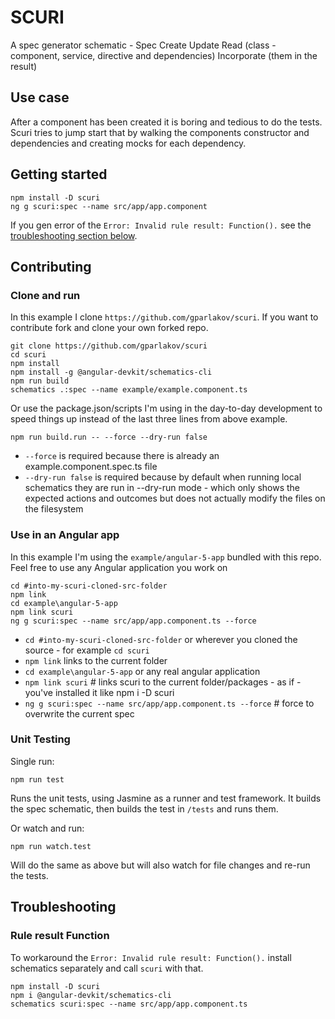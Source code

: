 # SCURI
A spec generator schematic - Spec Create Update Read (class - component, service, directive and dependencies) Incorporate (them in the result)

## Use case
After a component has been created it is boring and tedious to do the tests. Scuri tries to jump start that by walking the components constructor and dependencies and creating mocks for each dependency.

## Getting started
```
npm install -D scuri
ng g scuri:spec --name src/app/app.component
```
If you gen error of the `Error: Invalid rule result: Function().` see the [troubleshooting section below](#rule-result-function).

## Contributing

### Clone and run
In this example I clone `https://github.com/gparlakov/scuri`. If you want to contribute fork and clone your own forked repo.

```
git clone https://github.com/gparlakov/scuri
cd scuri
npm install
npm install -g @angular-devkit/schematics-cli
npm run build
schematics .:spec --name example/example.component.ts
```

Or use the package.json/scripts I'm using in the day-to-day development to speed things up instead of the last three lines from above example.
```
npm run build.run -- --force --dry-run false
```
 - `--force` is required because there is already an example.component.spec.ts file
 - `--dry-run false` is required because by default when running local schematics they are run in --dry-run mode - which only shows the expected actions and outcomes but does not actually modify the files on the filesystem

### Use in an Angular app
In this example I'm using the `example/angular-5-app` bundled with this repo. Feel free to use any Angular application you work on
```
cd #into-my-scuri-cloned-src-folder
npm link
cd example\angular-5-app
npm link scuri
ng g scuri:spec --name src/app/app.component.ts --force
```

- `cd #into-my-scuri-cloned-src-folder` or wherever you cloned the source - for example `cd scuri`
- `npm link`  links to the current folder
- `cd example\angular-5-app`  or any real angular application
- `npm link scuri` # links scuri to the current folder/packages - as if - you've installed it like npm i -D scuri
- `ng g scuri:spec --name src/app/app.component.ts --force` # force to overwrite the current spec

### Unit Testing
Single run:
```
npm run test
```
Runs the unit tests, using Jasmine as a runner and test framework. It builds the spec schematic, then builds the test in `/tests` and runs them.

Or watch and run:
```
npm run watch.test
```
Will do the same as above but will also watch for file changes and re-run the tests.


## Troubleshooting

### Rule result Function
To workaround the `Error: Invalid rule result: Function().` install schematics separately and call `scuri` with that.
```
npm install -D scuri
npm i @angular-devkit/schematics-cli
schematics scuri:spec --name src/app/app.component.ts
```
